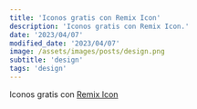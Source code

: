 ```yaml
---
title: 'Iconos gratis con Remix Icon'
description: 'Iconos gratis con Remix Icon.'
date: '2023/04/07'
modified_date: '2023/04/07'
image: /assets/images/posts/design.png
subtitle: 'design'
tags: 'design'
---
```


Iconos gratis con [Remix Icon](https://remixicon.com/)
